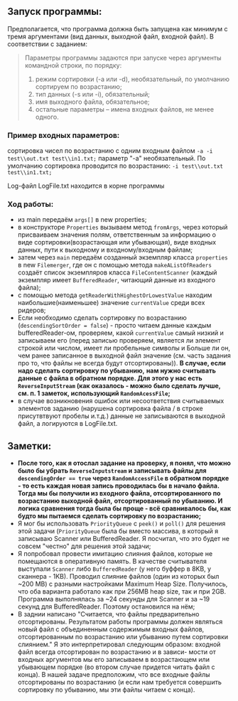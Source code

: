 ## Запуск программы: 

Предполагается, что программа должна быть запущена как минимум с тремя аргументами (вид данных, выходной файл,
входной файл).
В соответствии с заданием:
> Параметры программы задаются при запуске через аргументы командной строки, по порядку:
> 1. режим сортировки (-a или -d), необязательный, по умолчанию сортируем по возрастанию;
> 2. тип данных (-s или -i), обязательный;
> 3. имя выходного файла, обязательное;
> 4. остальные параметры – имена входных файлов, не менее одного.

### Пример входных параметров:
сортировка чисел по возрастанию с одним входным файлом
`-a -i test\\out.txt test\\in1.txt;` параметр "-a" необязательный. 
По умолчанию сортировка проводится по возрастанию:
`-i test\\out.txt test\\in1.txt;`

Log-файл LogFile.txt находится в корне программы

### Ход работы:
- из main передаём `args[]` в new properties;
- в конструкторе `Properties` вызываем метод `fromArgs`, через который присваиваем значения полям, ответственным за
информацию о виде сортировки(возрастающая или убывающая), виде входных данных, пути к выходному и входному/входным
файлам;
- затем через `main` передаём созданный экземпляр класса `properties` в new `Filemerger`, где он с помощью метода
`makeAListOfReaders` создаёт список экземпляров класса `FileContentScanner` (каждый экземпляр имеет `BufferedReader`,
читающий данные из входного файла);
- с помощью метода `getReaderWithHighestOrLowestValue` находим наибольшие(наименьшее) значение `currentValue` среди
всех ридеров;
- Если необходимо сделать сортировку по возрастанию (`descendingSortOrder = false`) - просто читаем данные каждым 
bufferedReader-ом, проверяем, какой `currentValue` самый низкий и записываем его (перед записью проверяем, является ли
элемент строкой или числом, имеет ли пробельные символы и Больше ли он, чем ранее записанное в выходной файл значение
(см. часть задания про то, что файлы не всегда будут отсортированы)). **В случае, если надо сделать сортировку по убыванию,**
**нам нужно считывать данные с файла в обратном порядке. Для этого у нас есть `ReverseInputStream` (как оказалось - можно** 
**было сделать лучше, см. п. 1 заметок, использующий `RandomAcessFile`;**
- в случае возникновения ошибок или несоответствия считываемых элементов заданию (нарушена сортировка файла / в строке 
присутвтвуют пробелы и.т.д.) данные не записываются в выходной файл, а логируются в LogFile.txt.

## Заметки:
- **После того, как я отослал задание на проверку, я понял, что можно было бы убрать `ReverseInputstream` и записывать файлы для** 
**`descendingOrder == true` через `RandomAccessFile` в обратном порядке - то есть каждая новая запись проводилась бы**
**в начало файла. Тогда мы бы получили из входного файла, отсортированного по возрастанию выходной файл,**
**отсортированный по убыванию. И логика сравнения тогда была бы проще - всё сравнивалось бы, как будто мы пытаемся**
**сделать сортировку по возрастанию;**
- Я мог бы использовать `PriorityQueue` с `peek()` и `poll()` для решения этой задачи (`PriorityQueue` была бы вместо
    массива, в который я записываю Scanner или BufferedReader. Я посчитал, что это будет не совсем "честно" для решения
    этой задачи;
- Я попробовал провести имитацию слияния файлов, которые не помещаются в оперативную память. В качестве считывателя
    выступали `Scanner` либо `BufferedReader` (у него буффер в 8KB, у сканнера - 1KB). Проводил слияние файлов (один из
    которых был ~200 MB) с разными настройками Maximum Heap Size. Получилось, что оба варианта работало как при 256MB
    heap size, так и при 2GB. Программа выполнялась за ~24 секунды для Scanner и за ~19 секунд для BufferedReader.
    Поэтому остановился на нём;
- В заднии написано  "Считается, что файлы предварительно отсортированы. Результатом работы программы должен являться
    новый файл с объединенным содержимым входных файлов, отсортированным по возрастанию или убыванию путем сортировки
    слиянием." Я это интерпретировал следующим образом: входной файл всегда отсортирован по возрастанию и в зависи-
    мости от входных аргументов мы его записываем в возрастающем или убывающем порядке (во втором случае придется
    читать файл с конца). В нашей задаче предположим, что все входные файлы отсортированы по возрастанию (и если нам
    требуется совершить сортировку по убыванию, мы эти файлы читаем с конца).

